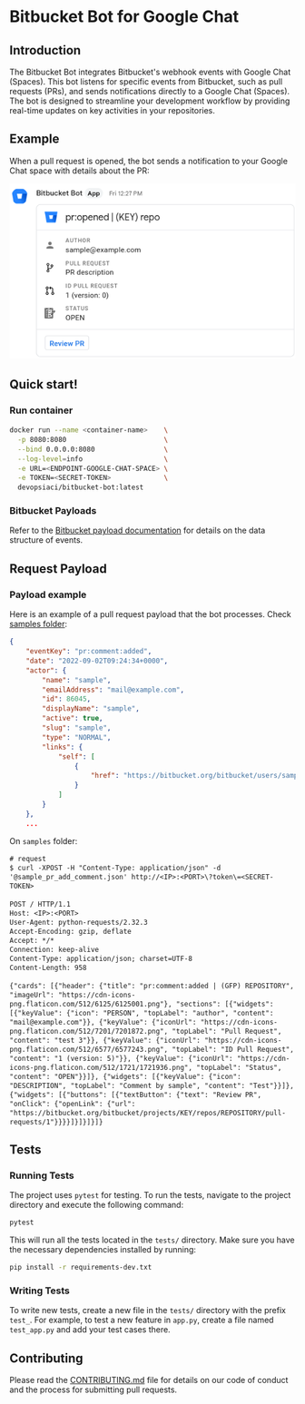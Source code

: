 
# Bitbucket Bot for Google Chat

## Introduction

The Bitbucket Bot integrates Bitbucket's webhook events with Google Chat (Spaces). This bot listens for specific events from Bitbucket, such as pull requests (PRs), and sends notifications directly to a Google Chat (Spaces). The bot is designed to streamline your development workflow by providing real-time updates on key activities in your repositories.

## Example

When a pull request is opened, the bot sends a notification to your Google Chat space with details about the PR:

![Sample open PR](img/sample-pr.png)

## Quick start!

### Run container

```bash
docker run --name <container-name>    \
  -p 8080:8080                        \
  --bind 0.0.0.0:8080                 \
  --log-level=info                    \
  -e URL=<ENDPOINT-GOOGLE-CHAT-SPACE> \
  -e TOKEN=<SECRET-TOKEN>             \
  devopsiaci/bitbucket-bot:latest
```

### Bitbucket Payloads

Refer to the [Bitbucket payload documentation](https://confluence.atlassian.com/bitbucketserver0721/event-payload-1115665959.html?utm_campaign=in-app-help&utm_medium=in-app-help&utm_source=stash#Eventpayload-pullrequest) for details on the data structure of events.

## Request Payload

### Payload example

Here is an example of a pull request payload that the bot processes. Check [samples folder](./samples):

```json
{
    "eventKey": "pr:comment:added",
    "date": "2022-09-02T09:24:34+0000",
    "actor": {
        "name": "sample",
        "emailAddress": "mail@example.com",
        "id": 86045,
        "displayName": "sample",
        "active": true,
        "slug": "sample",
        "type": "NORMAL",
        "links": {
            "self": [
                {
                    "href": "https://bitbucket.org/bitbucket/users/sample"
                }
            ]
        }
    },
    ...
```

On `samples` folder:

```console
# request
$ curl -XPOST -H "Content-Type: application/json" -d '@sample_pr_add_comment.json' http://<IP>:<PORT>\?token\=<SECRET-TOKEN>

POST / HTTP/1.1
Host: <IP>:<PORT>
User-Agent: python-requests/2.32.3
Accept-Encoding: gzip, deflate
Accept: */*
Connection: keep-alive
Content-Type: application/json; charset=UTF-8
Content-Length: 958

{"cards": [{"header": {"title": "pr:comment:added | (GFP) REPOSITORY", "imageUrl": "https://cdn-icons-png.flaticon.com/512/6125/6125001.png"}, "sections": [{"widgets": [{"keyValue": {"icon": "PERSON", "topLabel": "author", "content": "mail@example.com"}}, {"keyValue": {"iconUrl": "https://cdn-icons-png.flaticon.com/512/7201/7201872.png", "topLabel": "Pull Request", "content": "test 3"}}, {"keyValue": {"iconUrl": "https://cdn-icons-png.flaticon.com/512/6577/6577243.png", "topLabel": "ID Pull Request", "content": "1 (version: 5)"}}, {"keyValue": {"iconUrl": "https://cdn-icons-png.flaticon.com/512/1721/1721936.png", "topLabel": "Status", "content": "OPEN"}}]}, {"widgets": [{"keyValue": {"icon": "DESCRIPTION", "topLabel": "Comment by sample", "content": "Test"}}]}, {"widgets": [{"buttons": [{"textButton": {"text": "Review PR", "onClick": {"openLink": {"url": "https://bitbucket.org/bitbucket/projects/KEY/repos/REPOSITORY/pull-requests/1"}}}}]}]}]}]}

```

## Tests

### Running Tests

The project uses `pytest` for testing. To run the tests, navigate to the project directory and execute the following command:

```bash
pytest
```

This will run all the tests located in the `tests/` directory. Make sure you have the necessary dependencies installed by running:

```bash
pip install -r requirements-dev.txt
```

### Writing Tests

To write new tests, create a new file in the `tests/` directory with the prefix `test_`. For example, to test a new feature in `app.py`, create a file named `test_app.py` and add your test cases there.

## Contributing

Please read the [CONTRIBUTING.md](CONTRIBUTING.md) file for details on our code of conduct and the process for submitting pull requests.
